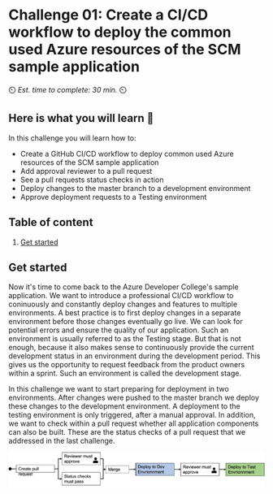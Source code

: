 # Challenge 01: Create a CI/CD workflow to deploy the common used Azure resources of the SCM sample application

⏲️ _Est. time to complete: 30 min._ ⏲️

## Here is what you will learn 🎯

In this challenge you will learn how to:

- Create a GitHub CI/CD workflow to deploy common used Azure resources of the SCM sample application
- Add approval reviewer to a pull request
- See a pull requests status checks in action
- Deploy changes to the master branch to a development environment
- Approve deployment requests to a Testing environment

## Table of content

1. [Get started](#get-started)

## Get started

Now it's time to come back to the Azure Developer College's sample application. We want to introduce a professional CI/CD workflow to coninuously and constantly deploy changes and features to multiple environments. A best practice is to first deploy changes in a separate environment before those changes eventually go live. We can look for potential errors and ensure the quality of our application. Such an environment is usually referred to as the Testing stage. But that is not enough, because it also makes sense to continuously provide the current development status in an environment during the development period. This gives us the opportunity to request feedback from the product owners within a sprint. Such an environment is called the development stage. 

In this challenge we want to start preparing for deployment in two environments. After changes were pushed to the master branch we deploy these changes to the development environment. A deployment to the testing environment is only triggered, after a manual approval. In addition, we want to check within a pull request whether all application components can also be built. These are the status checks of a pull request that we addressed in the last challenge.

![CI/CD Workflow](./images/ci-cd-flow.png)
